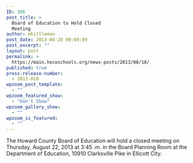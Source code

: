 ```yaml
---
ID: 306
post_title: >
  Board of Education to Hold Closed
  Meeting
author: mkittleman
post_date: 2013-08-20 00:00:09
post_excerpt: ""
layout: post
permalink: >
  https://main.hocoschools.org/news-posts/2013/08/18/
published: true
press-release-number:
  - 2013-018
wpzoom_post_template:
  - ""
wpzoom_featured_show:
  - "Don't Show"
wpzoom_gallery_show:
  - ""
wpzoom_is_featured:
  - ""
---
```

The Howard County Board of Education will hold a closed meeting on Thursday, August 22, 2013 at 3:45 .m. in the Board Planning Room at the Department of Education, 10910 Clarksville Pike in Ellicott City.